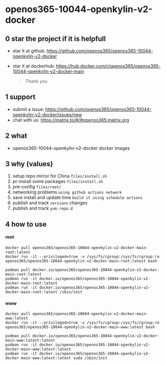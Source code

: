 # openos365-10044-openkylin-v2-docker

## 0 star the project if it is helpfull

* star it at github: https://github.com/openos365/openos365-10044-openkylin-v2-docker
* star it at dockerhub: https://hub.docker.com/r/openos365/openos365-10044-openkylin-v2-docker-main

  > Thank you

## 1 support

* submit a issue: https://github.com/openos365/openos365-10044-openkylin-v2-docker/issues/new
* chat with us: https://matrix.to/#/#openos365:matrix.org

## 2 what

* openos365-10044-openkylin-v2-docker docker images
  
## 3 why (values)

1. setup repo mirror for China `files/install.sh`
1. pr-install some packages `files/install.sh`
1. pre-config `files/root/`
1. networking problems `using github actions network`
1. save install and update time `build it using schedule actions`
1. publish and track `versions` changes
1. publish and track `yum.repo.d`

## 4 how to use

#### root
```
docker pull openos365/openos365-10044-openkylin-v2-docker-main-root:latest
docker run -it --privileged=true -v /sys/fs/cgroup:/sys/fs/cgroup:ro openos365/openos365-10044-openkylin-v2-docker-main-root:latest bash

podman pull docker.io/openos365/openos365-10044-openkylin-v2-docker-main-root:latest
podman run -it docker.io/openos365/openos365-10044-openkylin-v2-docker-main-root:latest
podman run -it docker.io/openos365/openos365-10044-openkylin-v2-docker-main-root:latest /sbin/init
```
#### www

```
docker pull openos365/openos365-10044-openkylin-v2-docker-main-www:latest
docker run -it --privileged=true -v /sys/fs/cgroup:/sys/fs/cgroup:ro openos365/openos365-10044-openkylin-v2-docker-main-www:latest bash

podman pull docker.io/openos365/openos365-10044-openkylin-v2-docker-main-www:latest:latest
podman run -it docker.io/openos365/openos365-10044-openkylin-v2-docker-main-www:latest:latest
podman run -it docker.io/openos365/openos365-10044-openkylin-v2-docker-main-www:latest:latest sudo /sbin/init
```
